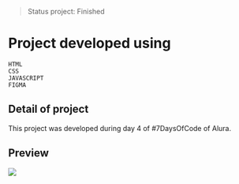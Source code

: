>Status project: Finished
# Project developed using
```
HTML
CSS
JAVASCRIPT
FIGMA
```

## Detail of project
This project was developed during day 4 of #7DaysOfCode of Alura.

## Preview
![](./assets/img/preview.gif#ruannarici)
